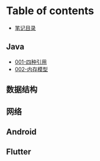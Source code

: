 # Table of contents

* [笔记目录](README.md)

## Java

* [001-四种引用](notes/Java/001-四种引用.md)
* [002-内存模型](notes/Java/002-内存模型.md)

## 数据结构

## 网络

## Android

## Flutter